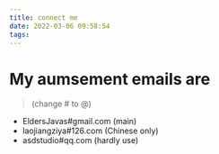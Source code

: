 ```yaml
---
title: connect me
date: 2022-03-06 09:58:54
tags:
---
```


# My aumsement emails are 
> (change # to @)

- EldersJavas#gmail.com (main)
- laojiangziya#126.com  (Chinese only)
- asdstudio#qq.com      (hardly use)
